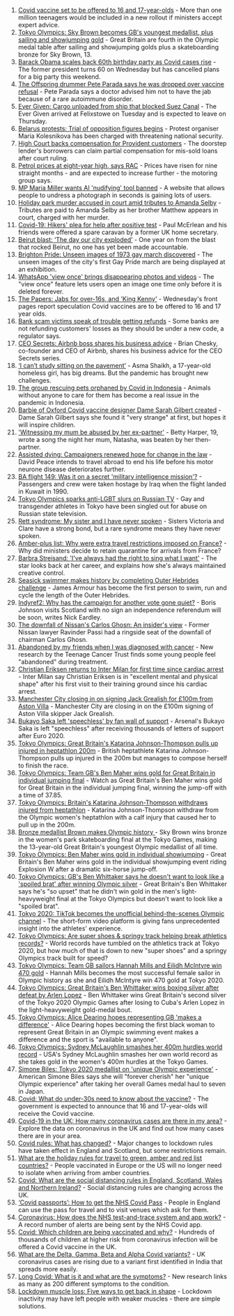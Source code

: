 1. [Covid vaccine set to be offered to 16 and 17-year-olds](https://www.bbc.co.uk/news/uk-58080232) - More than one million teenagers would be included in a new rollout if ministers accept expert advice.
2. [Tokyo Olympics: Sky Brown becomes GB's youngest medallist, plus sailing and showjumping gold](https://www.bbc.co.uk/sport/olympics/58082545) - Great Britain are fourth in the Olympic medal table after sailing and showjumping golds plus a skateboarding bronze for Sky Brown, 13.
3. [Barack Obama scales back 60th birthday party as Covid cases rise](https://www.bbc.co.uk/news/world-us-canada-58083780) - The former president turns 60 on Wednesday but has cancelled plans for a big party this weekend.
4. [The Offspring drummer Pete Parada says he was dropped over vaccine refusal](https://www.bbc.co.uk/news/entertainment-arts-58085459) - Pete Parada says a doctor advised him not to have the jab because of a rare autoimmune disorder.
5. [Ever Given: Cargo unloaded from ship that blocked Suez Canal](https://www.bbc.co.uk/news/uk-england-suffolk-58085950) - The Ever Given arrived at Felixstowe on Tuesday and is expected to leave on Thursday.
6. [Belarus protests: Trial of opposition figures begins](https://www.bbc.co.uk/news/world-europe-58083672) - Protest organiser Maria Kolesnikova has been charged with threatening national security.
7. [High Court backs compensation for Provident customers](https://www.bbc.co.uk/news/business-58089605) - The doorstep lender's borrowers can claim partial compensation for mis-sold loans after court ruling.
8. [Petrol prices at eight-year high, says RAC](https://www.bbc.co.uk/news/business-58076604) - Prices have risen for nine straight months - and are expected to increase further - the motoring group says.
9. [MP Maria Miller wants AI 'nudifying' tool banned](https://www.bbc.co.uk/news/technology-57996910) - A website that allows people to undress a photograph in seconds is gaining lots of users.
10. [Holiday park murder accused in court amid tributes to Amanda Selby](https://www.bbc.co.uk/news/uk-wales-58083395) - Tributes are paid to Amanda Selby as her brother Matthew appears in court, charged with her murder.
11. [Covid-19: Hikers' plea for help after positive test](https://www.bbc.co.uk/news/uk-northern-ireland-58075183) - Paul McErlean and his friends were offered a spare caravan by a former UK home secretary.
12. [Beirut blast: ‘The day our city exploded’](https://www.bbc.co.uk/news/world-middle-east-58076999) - One year on from the blast that rocked Beirut, no one has yet been made accountable.
13. [Brighton Pride: Unseen images of 1973 gay march discovered](https://www.bbc.co.uk/news/uk-england-sussex-58083493) - The unseen images of the city's first Gay Pride march are being displayed at an exhibition.
14. [WhatsApp 'view once' brings disappearing photos and videos](https://www.bbc.co.uk/news/technology-58087379) - The "view once" feature lets users open an image one time only before it is deleted forever.
15. [The Papers: Jabs for over-16s, and 'King Kenny'](https://www.bbc.co.uk/news/blogs-the-papers-58081063) - Wednesday's front pages report speculation Covid vaccines are to be offered to 16 and 17 year olds.
16. [Bank scam victims speak of trouble getting refunds](https://www.bbc.co.uk/news/uk-england-northamptonshire-58077621) - Some banks are not refunding customers' losses as they should be under a new code, a regulator says.
17. [CEO Secrets: Airbnb boss shares his business advice](https://www.bbc.co.uk/news/business-58025562) - Brian Chesky, co-founder and CEO of Airbnb, shares his business advice for the CEO Secrets series.
18. [ ‘I can’t study sitting on the pavement’](https://www.bbc.co.uk/news/world-asia-india-58025055) - Asma Shaikh, a 17-year-old homeless girl, has big dreams. But the pandemic has brought new challenges.
19. [The group rescuing pets orphaned by Covid in Indonesia](https://www.bbc.co.uk/news/world-asia-58082216) - Animals without anyone to care for them has become a real issue in the pandemic in Indonesia.
20. [Barbie of Oxford Covid vaccine designer Dame Sarah Gilbert created](https://www.bbc.co.uk/news/uk-58077396) - Dame Sarah Gilbert says she found it "very strange" at first, but hopes it will inspire children.
21. ['Witnessing my mum be abused by her ex-partner'](https://www.bbc.co.uk/news/uk-58063101) - Betty Harper, 19, wrote a song the night her mum, Natasha, was beaten by her then-partner.
22. [Assisted dying: Campaigners renewed hope for change in the law](https://www.bbc.co.uk/news/uk-england-london-58014609) - David Peace intends to travel abroad to end his life before his motor neurone disease deteriorates further.
23. [BA flight 149: Was it on a secret 'military intelligence mission'?](https://www.bbc.co.uk/news/uk-58087520) - Passengers and crew were taken hostage by Iraq when the flight landed in Kuwait in 1990.
24. [Tokyo Olympics sparks anti-LGBT slurs on Russian TV](https://www.bbc.co.uk/news/world-europe-58029133) - Gay and transgender athletes in Tokyo have been singled out for abuse on Russian state television.
25. [Rett syndrome: My sister and I have never spoken](https://www.bbc.co.uk/news/disability-58073175) - Sisters Victoria and Clare have a strong bond, but a rare syndrome means they have never spoken.
26. [Amber-plus list: Why were extra travel restrictions imposed on France?](https://www.bbc.co.uk/news/58061520) - Why did ministers decide to retain quarantine for arrivals from France?
27. [Barbra Streisand: 'I've always had the right to sing what I want'](https://www.bbc.co.uk/news/entertainment-arts-58056164) - The star looks back at her career, and explains how she's always maintained creative control.
28. [Seasick swimmer makes history by completing Outer Hebrides challenge](https://www.bbc.co.uk/news/uk-scotland-edinburgh-east-fife-58059477) - James Armour has become the first person to swim, run and cycle the length of the Outer Hebrides.
29. [Indyref2: Why has the campaign for another vote gone quiet?](https://www.bbc.co.uk/news/uk-politics-58079551) - Boris Johnson visits Scotland with no sign an independence referendum will be soon, writes Nick Eardley.
30. [The downfall of Nissan's Carlos Ghosn: An insider's view](https://www.bbc.co.uk/news/business-58070929) - Former Nissan lawyer Ravinder Passi had a ringside seat of the downfall of chairman Carlos Ghosn.
31. [Abandoned by my friends when I was diagnosed with cancer](https://www.bbc.co.uk/news/newsbeat-58033162) - New research by the Teenage Cancer Trust finds some young people feel "abandoned" during treatment.
32. [Christian Eriksen returns to Inter Milan for first time since cardiac arrest](https://www.bbc.co.uk/sport/football/58085749) - Inter Milan say Christian Eriksen is in "excellent mental and physical shape" after his first visit to their training ground since his cardiac arrest.
33. [Manchester City closing in on signing Jack Grealish for £100m from Aston Villa](https://www.bbc.co.uk/sport/football/58088911) - Manchester City are closing in on the £100m signing of Aston Villa skipper Jack Grealish.
34. [Bukayo Saka left 'speechless' by fan wall of support](https://www.bbc.co.uk/sport/football/58086692) - Arsenal's Bukayo Saka is left "speechless" after receiving thousands of letters of support after Euro 2020.
35. [Tokyo Olympics: Great Britain's Katarina Johnson-Thompson pulls up injured in heptathlon 200m](https://www.bbc.co.uk/sport/av/olympics/58088993) - British heptathlete Katarina Johnson-Thompson pulls up injured in the 200m but manages to compose herself to finish the race.
36. [Tokyo Olympics: Team GB's Ben Maher wins gold for Great Britain in individual jumping final](https://www.bbc.co.uk/sport/av/olympics/58087084) - Watch as Great Britain's Ben Maher wins gold for Great Britain in the individual jumping final, winning the jump-off with a time of 37.85.
37. [Tokyo Olympics: Britain's Katarina Johnson-Thompson withdraws injured from heptathlon](https://www.bbc.co.uk/sport/olympics/58082673) - Katarina Johnson-Thompson withdraw from the Olympic women's heptathlon with a calf injury that caused her to pull up in the 200m.
38. [Bronze medallist Brown makes Olympic history ](https://www.bbc.co.uk/sport/olympics/58082535) - Sky Brown wins bronze in the women's park skateboarding final at the Tokyo Games, making the 13-year-old Great Britain's youngest Olympic medallist of all time.
39. [Tokyo Olympics: Ben Maher wins gold in individual showjumping](https://www.bbc.co.uk/sport/olympics/58083290) - Great Britain's Ben Maher wins gold in the individual showjumping event riding Explosion W after a dramatic six-horse jump-off.
40. [Tokyo Olympics: GB's Ben Whittaker says he doesn't want to look like a 'spoiled brat' after winning Olympic silver](https://www.bbc.co.uk/sport/av/olympics/58085095) - Great Britain's Ben Whittaker says he's "so upset" that he didn't win gold in the men's light-heavyweight final at the Tokyo Olympics but doesn't want to look like a "spoiled brat".
41. [Tokyo 2020: TikTok becomes the unofficial behind-the-scenes Olympic channel](https://www.bbc.co.uk/news/world-australia-58053519) - The short-form video platform is giving fans unprecedented insight into the athletes' experience.
42. [Tokyo Olympics: Are super shoes & springy track helping break athletics records?](https://www.bbc.co.uk/sport/olympics/58084865) - World records have tumbled on the athletics track at Tokyo 2020, but how much of that is down to new "super shoes" and a springy Olympics track built for speed?
43. [Tokyo Olympics: Team GB sailors Hannah Mills and Eilidh McIntyre win 470 gold](https://www.bbc.co.uk/sport/olympics/58083440) - Hannah Mills becomes the most successful female sailor in Olympic history as she and Eilidh McIntyre win 470 gold at Tokyo 2020.
44. [Tokyo Olympics: Great Britain's Ben Whittaker wins boxing silver after defeat by Arlen Lopez](https://www.bbc.co.uk/sport/olympics/58083205) - Ben Whittaker wins Great Britain's second silver of the Tokyo 2020 Olympic Games after losing to Cuba's Arlen Lopez in the light-heavyweight gold-medal bout.
45. [Tokyo Olympics: Alice Dearing hopes representing GB 'makes a difference'](https://www.bbc.co.uk/sport/av/olympics/58081828) - Alice Dearing hopes becoming the first black woman to represent Great Britain in an Olympic swimming event makes a difference and the sport is "available to anyone".
46. [Tokyo Olympics: Sydney McLaughlin smashes her 400m hurdles world record](https://www.bbc.co.uk/sport/olympics/58082285) - USA's Sydney McLaughlin smashes her own world record as she takes gold in the women's 400m hurdles at the Tokyo Games.
47. [Simone Biles: Tokyo 2020 medallist on 'unique Olympic experience'](https://www.bbc.co.uk/sport/olympics/58081505) - American Simone Biles says she will "forever cherish" her "unique Olympic experience" after taking her overall Games medal haul to seven in Japan.
48. [Covid: What do under-30s need to know about the vaccine?](https://www.bbc.co.uk/news/health-57273875) - The government is expected to announce that 16 and 17-year-olds will receive the Covid vaccine.
49. [Covid-19 in the UK: How many coronavirus cases are there in my area?](https://www.bbc.co.uk/news/uk-51768274) - Explore the data on coronavirus in the UK and find out how many cases there are in your area.
50. [Covid rules: What has changed?](https://www.bbc.co.uk/news/explainers-52530518) - Major changes to lockdown rules have taken effect in England and Scotland, but some restrictions remain.
51. [What are the holiday rules for travel to green, amber and red list countries?](https://www.bbc.co.uk/news/explainers-52544307) - People vaccinated in Europe or the US will no longer need to isolate when arriving from amber countries.
52. [Covid: What are the social distancing rules in England, Scotland, Wales and Northern Ireland?](https://www.bbc.co.uk/news/uk-51506729) - Social distancing rules are changing across the UK.
53. [‘Covid passports’: How to get the NHS Covid Pass](https://www.bbc.co.uk/news/explainers-55718553) - People in England can use the pass for travel and to visit venues which ask for them.
54. [Coronavirus: How does the NHS test-and-trace system and app work?](https://www.bbc.co.uk/news/explainers-52442754) - A record number of alerts are being sent by the NHS Covid app.
55. [Covid: Which children are being vaccinated and why?](https://www.bbc.co.uk/news/health-57888429) - Hundreds of thousands of children at higher risk from coronavirus infection will be offered a Covid vaccine in the UK.
56. [What are the Delta, Gamma, Beta and Alpha Covid variants?](https://www.bbc.co.uk/news/health-55659820) - UK coronavirus cases are rising due to a variant first identified in India that spreads more easily.
57. [Long Covid: What is it and what are the symptoms?](https://www.bbc.co.uk/news/health-57833394) - New research links as many as 200 different symptoms to the condition.
58. [Lockdown muscle loss: Five ways to get back in shape](https://www.bbc.co.uk/news/uk-56887390) - Lockdown inactivity may have left people with weaker muscles - there are simple solutions.
